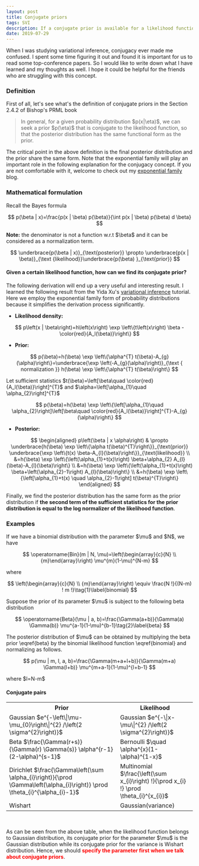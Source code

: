 ```yaml
---
layout: post
title: Conjugate priors
tags: SVI
description: If a conjugate prior is available for a likelihood function, the posterior distribution has the same form as the prior.
date: 2019-07-29
---
```


<p>When I was studying variational inference, conjugacy ever made me confused. I spent some time figuring it out and found it is important for us to read some top-conference papers. So I would like to write down what I have learned and my thoughts as well. I hope it could be helpful for the friends who are struggling with this concept.</p>

### Definition

<p>First of all, let's see what's the definition of conjugate priors in the Section 2.4.2 of Bishop's PRML book</p>
<blockquote>
    <p>
        In general, for a given probability distribution $p(x|\eta)$, we can seek a prior $p(\eta)$ that is conjugate to the likelihood function, so that the posterior distribution has the same functional form as the prior.
    </p>
</blockquote>

<p>The critical point in the above definition is the final posterior distribution and the prior share the same form. Note that the exponential family will play an important role in the following explanation for the conjugacy concept. If you are not comfortable with it, welcome to check out my <a href="https://kaikaizhao.github.io/notes/2019/07/26/Exponential-Family" target="_blank">exponential family</a> blog.</p>

### Mathematical formulation

Recall the Bayes formula

$$
p(\beta | x)=\frac{p(x | \beta) p(\beta)}{\int p(x | \beta) p(\beta) d \beta}
$$

<p><b>Note:</b> the denominator is not a function w.r.t $\beta$ and it can be considered as a normalization term.</p>

$$
\underbrace{p(\beta | x)}_{\text{posterior}} \propto \underbrace{p(x | \beta)}_{\text {likelihood}}\underbrace{p(\beta) }_{\text{prior}}
$$

#### Given a certain likelihood function, how can we find its conjugate prior?

<p>The following derivation will end up a very useful and interesting result. I learned the following result from the Yida Xu's <a href="https://github.com/roboticcam/machine-learning-notes/blob/master/variational.pdf" target="_blank">variational inference</a> tutorial. Here we employ the exponential family form of probability distributions because it simplifies the derivation process significantly.</p>

* **Likelihood density:**

$$
p\left(x | \beta\right)=h\left(x\right) \exp \left\{t\left(x\right) \beta -\color{red}{A_l(\beta)}\right\}
$$

* **Prior:**

$$
p(\beta)=h(\beta) \exp \left\{\alpha^{T} t(\beta)-A_{g}(\alpha)\right\}=\underbrace{\exp \left(-A_{g}(\alpha)\right)}_{\text { normalization }} h(\beta) \exp \left\{\alpha^{T} t(\beta)\right\}
$$

<p>Let sufficient statistics $t(\beta)=\left[\beta\quad \color{red}{A_l(\beta)}\right]^{T}$ and $\alpha=\left[\alpha_{1}\quad \alpha_{2}\right]^{T}$</p>

$$
p(\beta)=h(\beta) \exp \left\{\left[\alpha_{1}\quad \alpha_{2}\right]\left[\beta\quad \color{red}{A_l(\beta)}\right]^{T}-A_{g}(\alpha)\right\}
$$

* **Posterior:**

$$
    \begin{aligned} 
    p\left(\beta | x \alpha\right) & \propto \underbrace{h(\beta) \exp \left\{\alpha t(\beta)^{T}\right\}}_{\text{prior}} \underbrace{\exp \left\{t(x) \beta-A_{l}(\beta)\right\}}_{\text{likelihood}} \\ &=h(\beta) \exp \left\{\left(\alpha_{1}+t(x)\right) \beta+\alpha_{2} A_{l}(\beta)-A_{l}(\beta)\right\} \\ &=h(\beta) \exp \left\{\left(\alpha_{1}+t(x)\right) \beta+\left(\alpha_{2}-1\right) A_{l}(\beta)\right\} \\ &=h(\beta) \exp \left\{\left[\alpha_{1}+t(x) \quad \alpha_{2}-1\right] t(\beta)^{T}\right\}
    \end{aligned}
$$

<p>Finally, we find the posterior distribution has the same form as the prior distribution if <b>the second term of the sufficient statistics for the prior distribution is equal to the log normalizer of the likelihood function</b>.</p>

### Examples

<p>If we have a binomial distribution with the parameter $\mu$ and $N$, we have</p>

$$
\operatorname{Bin}(m | N, \mu)=\left(\begin{array}{c}{N} \\ {m}\end{array}\right) \mu^{m}(1-\mu)^{N-m}
$$

where

$$
\left(\begin{array}{c}{N} \\ {m}\end{array}\right) \equiv \frac{N !}{(N-m) ! m !}\tag{1}\label{binomial}
$$

<p>Suppose the prior of its parameter $\mu$ is subject to the following beta distribution</p>

$$
\operatorname{Beta}(\mu | a, b)=\frac{\Gamma(a+b)}{\Gamma(a) \Gamma(b)} \mu^{a-1}(1-\mu)^{b-1}\tag{2}\label{beta}
$$

<p>The posterior distribution of $\mu$ can be obtained by multiplying the beta prior \eqref{beta} by the binomial likelihood function \eqref{binomial} and normalizing as follows.</p>
 
$$
p(\mu | m, l, a, b)=\frac{\Gamma(m+a+l+b)}{\Gamma(m+a) \Gamma(l+b)} \mu^{m+a-1}(1-\mu)^{l+b-1}
$$

<p>where $l=N-m$</p>

#### Conjugate pairs

<table style="width:100%">
    <tr>
        <th>Prior</th>
        <th>Likelihood</th> 
    </tr>
    <tr>
        <td>Gaussian $e^{-\left\|\mu-\mu_{0}\right\|^{2} /\left(2 \sigma^{2}\right)}$</td>
        <td>Gaussian $e^{-\|x-\mu\|^{2} /\left(2 \sigma^{2}\right)}$</td> 
    </tr>
    <tr>
        <td>Beta $\frac{\Gamma(r+s)}{\Gamma(r) \Gamma(s)} \alpha^{r-1}(2-\alpha)^{s-1}$</td>
        <td>Bernoulli $\quad \alpha^{x}(1-\alpha)^{1-x}$</td> 
    </tr>
    <tr>
        <td>Dirichlet $\frac{\Gamma\left(\sum \alpha_{i}\right)}{\prod \Gamma\left(\alpha_{i}\right)} \prod \theta_{i}^{\alpha_{i}-1}$</td>
        <td>Multinomial $\frac{\left(\sum x_{i}\right) !}{\prod x_{i} !} \prod \theta_{i}^{x_{i}}$</td> 
    </tr>
    <tr>
        <td>Wishart</td>
        <td>Gaussian(variance)</td> 
    </tr>
</table>
<br>
<p>As can be seen from the above table, when the likelihood function belongs to Gaussian distribution, its conjugate prior for the parameter $\mu$ is the Gaussian distribution while its conjugate prior for the variance is Wishart distribution. Hence, we should <b><font color="red">specify the parameter first when we talk about conjugate priors</font></b>.</p>